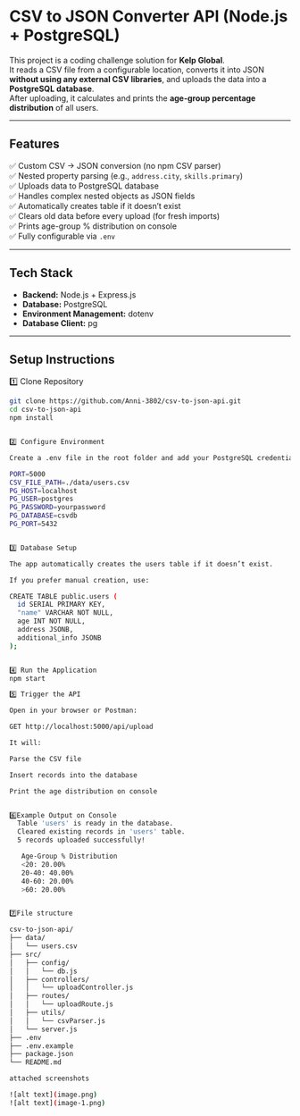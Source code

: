 #  CSV to JSON Converter API (Node.js + PostgreSQL)

This project is a coding challenge solution for **Kelp Global**.  
It reads a CSV file from a configurable location, converts it into JSON **without using any external CSV libraries**, and uploads the data into a **PostgreSQL database**.  
After uploading, it calculates and prints the **age-group percentage distribution** of all users.

---

## Features

✅ Custom CSV → JSON conversion (no npm CSV parser)  
✅ Nested property parsing (e.g., `address.city`, `skills.primary`)  
✅ Uploads data to PostgreSQL database  
✅ Handles complex nested objects as JSON fields  
✅ Automatically creates table if it doesn’t exist  
✅ Clears old data before every upload (for fresh imports)  
✅ Prints age-group % distribution on console  
✅ Fully configurable via `.env`  

---

##  Tech Stack

- **Backend:** Node.js + Express.js  
- **Database:** PostgreSQL  
- **Environment Management:** dotenv  
- **Database Client:** pg  

---

##  Setup Instructions

1️⃣ Clone Repository
```bash
git clone https://github.com/Anni-3802/csv-to-json-api.git
cd csv-to-json-api
npm install


2️⃣ Configure Environment

Create a .env file in the root folder and add your PostgreSQL credentials:

PORT=5000
CSV_FILE_PATH=./data/users.csv
PG_HOST=localhost
PG_USER=postgres
PG_PASSWORD=yourpassword
PG_DATABASE=csvdb
PG_PORT=5432


3️⃣ Database Setup

The app automatically creates the users table if it doesn’t exist.

If you prefer manual creation, use:

CREATE TABLE public.users (
  id SERIAL PRIMARY KEY,
  "name" VARCHAR NOT NULL,
  age INT NOT NULL,
  address JSONB,
  additional_info JSONB
);


4️⃣ Run the Application
npm start

5️⃣ Trigger the API

Open in your browser or Postman:

GET http://localhost:5000/api/upload

It will:

Parse the CSV file

Insert records into the database

Print the age distribution on console


6️⃣Example Output on Console
  Table 'users' is ready in the database.
  Cleared existing records in 'users' table.
  5 records uploaded successfully!

   Age-Group % Distribution
   <20: 20.00%
   20-40: 40.00%
   40-60: 20.00%
   >60: 20.00%


7️⃣File structure

csv-to-json-api/
├── data/
│   └── users.csv
├── src/
│   ├── config/
│   │   └── db.js
│   ├── controllers/
│   │   └── uploadController.js
│   ├── routes/
│   │   └── uploadRoute.js
│   ├── utils/
│   │   └── csvParser.js
│   └── server.js
├── .env
├── .env.example
├── package.json
└── README.md

attached screenshots

![alt text](image.png)
![alt text](image-1.png)